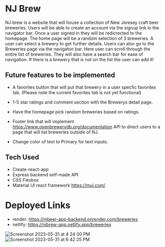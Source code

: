 # NJ Brew 

NJ brew is a website that will house a collection of New Jeresey craft beer breweries. Users will be able to create an account via the signup link in the navigator bar. Once a user signed in they will be redicrected to the homepage. The home page will be a random selection of 3 breweries. A user can select a brewery to get further details. Users can also go to the Breweries page via the navigaton bar. Here user can scroll through the entire list of breweries. They will also have a search bar for ease of navigation. If there is a brewery that is not on the list the user can add it! 

## Future features to be implemented
 * A favorites button that will put that brewery in a user specfic favorites tab. (Please note the current favorites tab is not yet functional)

 * 1-5 star ratings and comment section with the Brewerys detail page.

 * Have the homepage pick random breweries based on ratings.

 * Footer link that will implement https://www.openbrewerydb.org/documentation API to direct users to a page that will list breweries outside of NJ. 

 * Change color of text to Primary for text inputs. 

 ## Tech Used

 * Create-react-app
 * Express backend self-made API
 * CSS Flexbox
 * Material UI react framework https://mui.com/

 # Deployed Links

 * render: https://njbeer-app-backend.onrender.com/breweries
 * netlify: https://njbrew-app.netlify.app/breweries


![Screenshot 2023-05-31 at 4 24 00 PM](https://github.com/Signal-flow12/NJBrew-App-Frontend/assets/122571827/72201066-f6a3-41f1-9096-ab648c7c06cb)
![Screenshot 2023-05-31 at 6 42 25 PM](https://github.com/Signal-flow12/NJBrew-App-Frontend/assets/122571827/aee6d69e-ed51-4bb9-af8a-450bc2945749)
